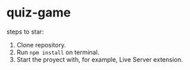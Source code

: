 # quiz-game

steps to star:
1. Clone repository.
2. Run `npm install` on terminal.
3. Start the proyect with, for example, Live Server extension.
